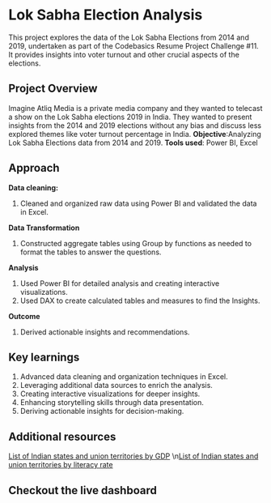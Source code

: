 # Lok Sabha Election Analysis
This project explores the data of the Lok Sabha Elections from 2014 and 2019, undertaken as part of the Codebasics Resume Project Challenge #11. It provides insights into voter turnout and other crucial aspects of the elections.

## Project Overview
Imagine Atliq Media is a private media company and they wanted to telecast a show on the Lok Sabha elections 2019 in India. They wanted to present insights from the 2014 and 2019 elections without any bias and discuss less explored themes like voter turnout percentage in India.
      **Objective**:Analyzing Lok Sabha Elections data from 2014 and 2019.
      **Tools used**: Power BI, Excel

## Approach
**Data cleaning:**
 1. Cleaned and organized raw data using Power BI and validated the data in Excel.

**Data Transformation**
 1. Constructed aggregate tables using Group by functions as needed to format the tables to answer the questions.

**Analysis**
 1. Used Power BI for detailed analysis and  creating interactive visualizations.
 2. Used DAX to create calculated tables and measures to find the Insights.

**Outcome**
 1. Derived actionable insights and recommendations.


## Key learnings
 1. Advanced data cleaning and organization techniques in Excel.
 2. Leveraging additional data sources to enrich the analysis.
 3. Creating interactive visualizations for deeper insights.
 4. Enhancing storytelling skills through data presentation.
 5. Deriving actionable insights for decision-making.

## Additional resources
  [List of Indian states and union territories by GDP](https://en.wikipedia.org/wiki/List_of_Indian_states_and_union_territories_by_GDP)
  \n[List of Indian states and union territories by literacy rate](https://en.wikipedia.org/wiki/List_of_Indian_states_and_union_territories_by_GDP)

## Checkout the live dashboard



 


